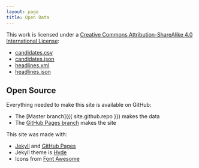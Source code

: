 ```yaml
---
layout: page
title: Open Data
---
```


This work is licensed under a <a rel="license" href="http://creativecommons.org/licenses/by-sa/4.0/">Creative Commons Attribution-ShareAlike 4.0 International License</a>:

* [candidates.csv](https://github.com/info-waterloo-region/election-2014/blob/master/candidates.csv)
* [candidates.json](https://github.com/info-waterloo-region/election-2014/blob/master/candidates.json)
* [headlines.xml](http://info.waterlooregion.org/election-2014/headlines.xml)
* [headlines.json](https://github.com/info-waterloo-region/election-2014/blob/master/headlines.json)

## Open Source

Everything needed to make this site is available on GitHub:

* The [Master branch]({{ site.github.repo }}) makes the data
* The [GitHub Pages branch](https://github.com/info-waterloo-region/election-2014/tree/gh-pages) makes the site

This site was made with:

* [Jekyll](http://jekyllrb.com) and [GitHub Pages](https://pages.github.com/)
* Jekyll theme is [Hyde](http://hyde.getpoole.com)
* Icons from [Font Awesome](http://fortawesome.github.io/Font-Awesome/)


